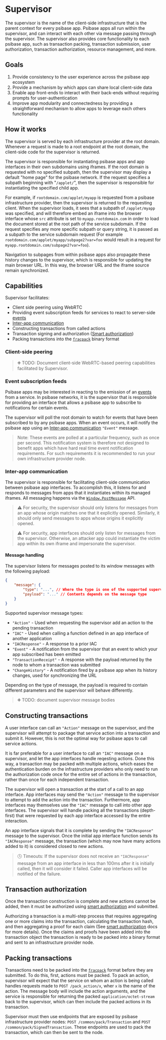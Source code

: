 # Supervisor

The supervisor is the name of the client-side infrastructure that is the parent context for every psibase app. Psibase apps all run within the supervisor, and can interact with each other via message passing through the supervisor. The supervisor also provides core functionality to each psibase app, such as transaction packing, transaction submission, user authorization, transaction authorization, resource management, and more.

## Goals

1. Provide consistency to the user experience across the psibase app ecosystem
2. Provide a mechanism by which apps can share local client-side data
3. Enable app front-ends to interact with their back-ends without requiring prompts for user-authentication
4. Improve app modularity and connectedness by providing a straightforward mechanism to allow apps to leverage each others functionality

## How it works

The supervisor is served by each infrastructure provider at the root domain. Whenever a request is made to a root endpoint at the root domain, the client-side code for the supervisor is returned.

The supervisor is responsible for instantiating psibase apps and app interfaces in their own subdomains using iframes. If the root domain is requested with no specified subpath, then the supervisor may display a default "home page" for the psibase network. If the request specifies a subpath beginning with "`/applet/`", then the supervisor is responsible for instantiating the specified child app. 

For example, if `rootdomain.com/applet/myapp` is requested from a psibase infrastructure provider, then the supervisor is returned to the requesting client. When the supervisor loads, it sees that a subpath of `/applet/myapp` was specified, and will therefore embed an iframe into the browser interface whose `src` attribute is set to `myapp.rootdomain.com` in order to load the document stored at the root path of the service subdomain. If the request specifies any more specific subpath or query string, it is passed as a subpath to the service subdomain request (For example `rootdomain.com/applet/myapp/subpage2?var=foo` would result in a request for `myapp.rootdomain.com/subpage2?var=foo`).

Navigation to subpages from within psibase apps also propagate these history changes to the supervisor, which is responsible for updating the main browser URL. In this way, the browser URL and the iframe source remain synchronized.

## Capabilities

Supervisor facilitates:

* Client side peering using WebRTC
* Providing event subscription feeds for services to react to server-side [events](./events.md)
* [Inter-app communication](./app-interfaces.md#inter-app-communication)
* Constructing transactions from called actions
* Transaction signing and authorization ([Smart authorization](../blockchain/smart-authorization.md))
* Packing transactions into the [`fracpack`](../data-formats/fracpack.md) binary format

### Client-side peering

> ➕ TODO: Document client-side WebRTC-based peering capabilities facilitated by Supervisor.

### Event subscription feeds

Psibase apps may be interested in reacting to the emission of an [events](./events.md) from a service. In psibase networks, it is the supervisor that is responsible for providing an interface that allows a psibase app to subscribe to notifications for certain events.

The supervisor will poll the root domain to watch for events that have been subscribed to by any psibase apps. When an event occurs, it will notify the psibase app using an [Inter-app communication](#inter-app-communication) `"Event"` message. 

> Note: These events are polled at a particular frequency, such as once per second. This notification system is therefore not designed to benefit apps which have hard real time event notification requirements. For such requirements it is recommended to run your own infrastructure provider node.

### Inter-app communication

The supervisor is responsible for facilitating client-side communication between psibase app interfaces. To accomplish this, it listens for and responds to messages from apps that it instantiates within its managed iframes. All messaging happens via the [`Window.PostMessage`](https://developer.mozilla.org/en-US/docs/Web/API/Window/postMessage) API.

> ⚠️ For security, the supervisor should only listens for messages from an app whose origin matches one that it explicitly opened. Similarly, it should only send messages to apps whose origins it explicitly opened.

> ⚠️ For security, app interfaces should only listen for messages from the supervisor. Otherwise, an attacker app could instantiate the victim app within its own iframe and impersonate the supervisor.

#### Message handling

The supervisor listens for messages posted to its window messages with the following payload:

```json
{
    "message": {
        "type": "...", // Where the type is one of the supported supervisor message types
        "payload": "..." // Contents depends on the message type
    }
}
```

Supported supervisor message types:
* `"Action"` - Used when requesting the supervisor add an action to the pending transaction
* `"IAC"` - Used when calling a function defined in an app interface of another application
* `"IACResponse"` - A response to a prior IAC
* `"Event"` - A notification from the supervisor that an event to which your app subscribed has been emitted
* `"TransactionReceipt"` - A response with the payload returned by the node to whom a transaction was submitted
* `"ChangeHistory"` - A notification fired by a psibase app when its history changes, used for synchronizing the URL

Depending on the type of message, the payload is required to contain different parameters and the supervisor will behave differently.

> ➕ TODO: document supervisor message bodies

## Constructing transactions

A user interface can call an `"Action"` message on the supervisor, and the supervisor will attempt to package that service action into a transaction and submit it. However, this is not the optimal way for psibase apps to call service actions. 

It is far preferable for a user interface to call an `"IAC"` message on a supervisor, and let the app interfaces handle reqesting actions. Done this way, a transaction may be packed with multiple actions, which eases the authentication burden on the infrastructure providers who only need to run the authorization code once for the entire set of actions in the transaction, rather than once for each independent transaction. 

The supervisor will open a transaction at the start of a call to an app interface. App interfaces may send the `"Action"` message to the supervisor to attempt to add the action into the transaction. Furthermore, app interfaces may themselves use the `"IAC"` message to call into other app interfaces. The supervisor will handle packing all the transactions (depth-first) that were requested by each app interface accessed by the entire interaction.

An app interface signals that it is complete by sending the `"IACResponse"` message to the supervisor. Once the initial app interface function sends its `"IACResponse"` message, the transaction (which may now have many actions added to it) is considered closed to new actions.

> 🕓 Timeouts: If the supervisor does not receive an `"IACResponse"` message from an app interface in less than 100ms after it is initially called, then it will consider it failed. Caller app interfaces will be notified of the failure.

## Transaction authorization

Once the transaction construction is complete and new actions cannot be added, then it must be authorized using [smart authorization](../blockchain/smart-authorization.md) and submitted.

Authorizing a transaction is a multi-step process that requires aggregating one or more claims into the transaction, calculating the transaction hash, and then aggregating a proof for each claim (See [smart authorization](../blockchain/smart-authorization.md) docs for more details). Once the claims and proofs have been added into the transaction object the transaction is ready to be packed into a binary format and sent to an infrastructure provider node.

## Packing transactions

Transactions need to be packed into the [`fracpack`](../data-formats/fracpack.md) format before they are submitted. To do this, first, actions must be packed. To pack an action, supervisor will expect that the service on whom an action is being called handles requests made to `POST /pack_action/x`, wher `x` is the name of the action. The message body will include the action arguments, and the service is responsible for returning the packed `application/octet-stream` back to the supervisor, which can then include the packed actions in its transaction.

Supervisor must then use endpoints that are exposed by psibase infrastructure provider nodes: `POST /common/pack/Transaction` and `POST /common/pack/SignedTransaction`. These endpoints are used to pack the transaction, which can then be sent to the node.

